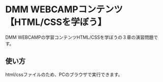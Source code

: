 # DMM WEBCAMPコンテンツ【HTML/CSSを学ぼう】
DMM WEBCAMPの学習コンテンツHTML/CSSを学ぼうの３章の演習問題です。
## 使い方
html/cssファイルのため、PCのブラウザで実行できます。
